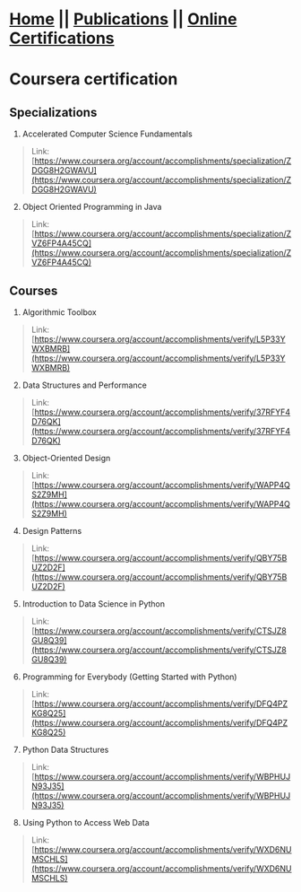 # [Home](https://suptaphilip.github.io/)  ||  [Publications](/publications.md/)   ||  [Online Certifications](onlineCourse.md)

# Coursera certification

## Specializations

1. Accelerated Computer Science Fundamentals
>  Link: [https://www.coursera.org/account/accomplishments/specialization/ZDGG8H2GWAVU](https://www.coursera.org/account/accomplishments/specialization/ZDGG8H2GWAVU)
  
 2. Object Oriented Programming in Java 
  
>  Link: [https://www.coursera.org/account/accomplishments/specialization/ZVZ6FP4A45CQ](https://www.coursera.org/account/accomplishments/specialization/ZVZ6FP4A45CQ)

## Courses

1. Algorithmic Toolbox
> Link: [https://www.coursera.org/account/accomplishments/verify/L5P33YWXBMRB](https://www.coursera.org/account/accomplishments/verify/L5P33YWXBMRB)

2. Data Structures and Performance
> Link: [https://www.coursera.org/account/accomplishments/verify/37RFYF4D76QK](https://www.coursera.org/account/accomplishments/verify/37RFYF4D76QK)

3. Object-Oriented Design
> Link: [https://www.coursera.org/account/accomplishments/verify/WAPP4QS2Z9MH](https://www.coursera.org/account/accomplishments/verify/WAPP4QS2Z9MH)

4. Design Patterns
> Link: [https://www.coursera.org/account/accomplishments/verify/QBY75BUZ2D2F](https://www.coursera.org/account/accomplishments/verify/QBY75BUZ2D2F)

5. Introduction to Data Science in Python
> Link: [https://www.coursera.org/account/accomplishments/verify/CTSJZ8GU8Q39](https://www.coursera.org/account/accomplishments/verify/CTSJZ8GU8Q39)

6. Programming for Everybody (Getting Started with Python)
> Link: [https://www.coursera.org/account/accomplishments/verify/DFQ4PZKG8Q25](https://www.coursera.org/account/accomplishments/verify/DFQ4PZKG8Q25)

7. Python Data Structures
> Link: [https://www.coursera.org/account/accomplishments/verify/WBPHUJN93J35](https://www.coursera.org/account/accomplishments/verify/WBPHUJN93J35)

8. Using Python to Access Web Data
> Link: [https://www.coursera.org/account/accomplishments/verify/WXD6NUMSCHLS](https://www.coursera.org/account/accomplishments/verify/WXD6NUMSCHLS)
